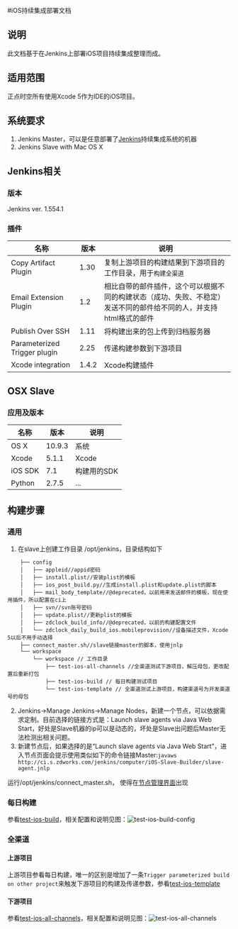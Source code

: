 #iOS持续集成部署文档
## 说明
此文档基于在Jenkins上部署iOS项目持续集成整理而成。

## 适用范围
正点时空所有使用Xcode 5作为IDE的iOS项目。

## 系统要求
1. Jenkins Master，可以是任意部署了[Jenkins](http://jenkins-ci.org)持续集成系统的机器
2. Jenkins Slave with Mac OS X

## Jenkins相关
### 版本
Jenkins ver. 1.554.1

### 插件
| 名称        | 版本           | 说明  |
| ------------- |-------------| -----|
|Copy Artifact Plugin|1.30|复制上游项目的构建结果到下游项目的工作目录，用于`构建全渠道`|
|Email Extension Plugin|1.2|相比自带的邮件插件，这个可以根据不同的构建状态（成功、失败、不稳定）发送不同的邮件给不同的人，并支持html格式的邮件|
|Publish Over SSH|1.11|将构建出来的包上传到归档服务器|
|Parameterized Trigger plugin|2.25|传递构建参数到下游项目|
|Xcode integration|1.4.2|Xcode构建插件|

## OSX Slave
### 应用及版本
| 名称        | 版本           | 说明  |
| ------------- |-------------| -----|
|OS X|10.9.3|系统|
|Xcode|5.1.1|Xcode|
|iOS SDK|7.1|构建用的SDK|
|Python|2.7.5|...|

## 构建步骤
### 通用
1. 在slave上创建工作目录 /opt/jenkins，目录结构如下
```
	├── config
	│   ├── appleid//appid密码
	│   ├── install.plist//安装plist的模板
	│   ├── ios_post_build.py//生成install.plist和update.plist的脚本
	│   ├── mail_body_template//@deprecated，以前用来发送邮件的模板，现在使用插件，所以配置在ci上
	│   ├── svn//svn账号密码
	│   ├── update.plist//更新plist的模板
	│   ├── zdclock_build_info//@deprecated，以前的构建配置文件
	│   └── zdclock_daily_build_ios.mobileprovision//设备描述文件，Xcode 5以后不用手动选择
	├── connect_master.sh//slave链接master的脚本，使用jnlp
	└── workspace
	    └── workspace // 工作目录
	        ├── test-ios-all-channels //全渠道测试下游项目，解压母包，更改配置后重新打包
	        ├── test-ios-build // 每日构建测试项目
	        └── test-ios-template // 全渠道测试上游项目，构建渠道号为开发渠道号的母包
```
2. Jenkins->Manage Jenkins->Manage Nodes，新建一个节点，可以依据需求定制。目前选择的链接方式是：Launch slave agents via Java Web Start，好处是Slave机器的ip可以是动态的，坏处是Slave出问题后Master无法检测出相关问题。
3. 新建节点后，如果选择的是“Launch slave agents via Java Web Start”，进入节点页面会提示使用类似如下的命令链接Master:```javaws http://ci.s.zdworks.com/jenkins/computer/iOS-Slave-Builder/slave-agent.jnlp```

运行/opt/jenkins/connect_master.sh， 使得在[节点管理界面](http://ci.s.zdworks.com/jenkins/computer)出现

### 每日构建
参看[test-ios-build](http://ci.s.zdworks.com/jenkins/view/zdclock_ios/job/test-ios-build)，相关配置和说明见图：![test-ios-build-config](images/test-ios-build.png)

### 全渠道
#### 上游项目
上游项目参看每日构建，唯一的区别是增加了一条`Trigger parameterized build on other project`来触发下游项目的构建及传递参数，参看[test-ios-template](http://ci.s.zdworks.com/jenkins/view/zdclock_ios/job/test-ios-template)

#### 下游项目
参看[test-ios-all-channels](http://ci.s.zdworks.com/jenkins/job/test-ios-all-channels/)，相关配置和说明见图：![test-ios-all-channels](images/test-ios-all-channels.png)
